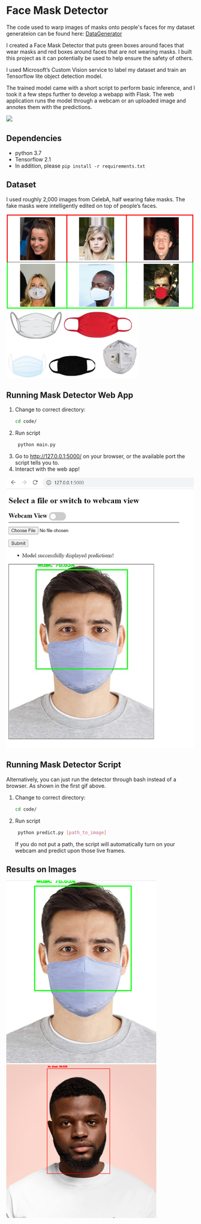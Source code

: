 # Face Mask Detector
The code used to warp images of masks onto people's faces for my dataset generateion can be found here:
[DataGenerator](https://github.com/prajnasb/observations/tree/master/mask_classifier/Data_Generator)

I created a Face Mask Detector that puts green boxes around faces that wear masks and red boxes around faces that are not wearing masks. I built this project as it can potentially be used to help ensure the safety of others.

I used Microsoft’s Custom Vision service to label my dataset and train an Tensorflow lite object detection model.
 
The trained model came with a short script to perform basic inference, and I took it a few steps further to develop a webapp with Flask. The web application runs the model through a webcam or an uploaded image and annotes them with the predictions.

![](maskdetector.gif)
## Dependencies
- python 3.7
- Tensorflow 2.1
- In addition, please `pip install -r requirements.txt`
 
## Dataset
I used roughly 2,000 images from CelebA, half wearing fake masks. The fake masks were intelligently edited on top of people’s faces.

<img src="dataset_examples.PNG" width="500"> <img src="masks.PNG" width="350">

## Running Mask Detector Web App
1. Change to correct directory:
    ```bash
    cd code/
    ```
2. Run script
    ```bash
     python main.py
    ```
3. Go to http://127.0.0.1:5000/ on your browser, or the available port the script tells you to.
4. Interact with the web app!

<img src="webapp.PNG" width="500"> 

## Running Mask Detector Script
Alternatively, you can just run the detector through bash instead of a browser. As shown in the first gif above.
1. Change to correct directory:
    ```bash
    cd code/
    ```
2. Run script
    ```bash
     python predict.py [path_to_image]
    ```
    If you do not put a path, the script will automatically turn on your webcam and predict upon those live frames.
## Results on Images
<img src="predicted2.PNG" width="400"> <img src="predicted1.PNG" width="400">
